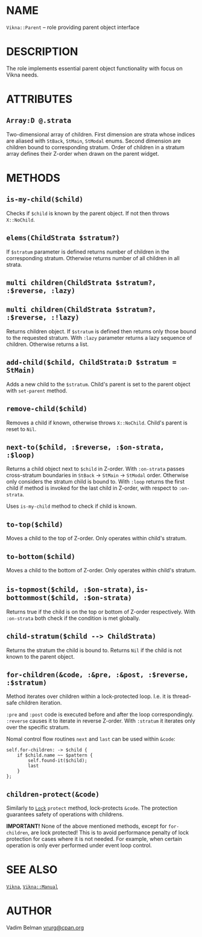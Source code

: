 NAME
====



`Vikna::Parent` – role providing parent object interface

DESCRIPTION
===========



The role implements essential parent object functionality with focus on Vikna needs.

ATTRIBUTES
==========



`Array:D @.strata`
------------------

Two-dimensional array of children. First dimension are strata whose indices are aliased with `StBack`, `StMain`, `StModal` enums. Second dimension are children bound to corresponding stratum. Order of children in a stratum array defines their Z-order when drawn on the parent widget.

METHODS
=======



`is-my-child($child)`
---------------------

Checks if `$child` is known by the parent object. If not then throws `X::NoChild`.

`elems(ChildStrata $stratum?)`
------------------------------

If `$stratum` parameter is defined returns number of children in the corresponding stratum. Otherwise returns number of all children in all strata.

`multi children(ChildStrata $stratum?, :$reverse, :lazy)`
---------------------------------------------------------

`multi children(ChildStrata $stratum?, :$reverse, :!lazy)`
----------------------------------------------------------

Returns children object. If `$stratum` is defined then returns only those bound to the requested stratum. With `:lazy` parameter returns a lazy sequence of children. Otherwise returns a list.

`add-child($child, ChildStrata:D $stratum = StMain)`
----------------------------------------------------

Adds a new child to the `$stratum`. Child's parent is set to the parent object with `set-parent` method.

`remove-child($child)`
----------------------

Removes a child if known, otherwise throws `X::NoChild`. Child's parent is reset to `Nil`.

`next-to($child, :$reverse, :$on-strata, :$loop)`
-------------------------------------------------

Returns a child object next to `$child` in Z-order. With `:on-strata` passes cross-stratum boundaries in `StBack` -> `StMain` -> `StModal` order. Otherwise only considers the stratum child is bound to. With `:loop` returns the first child if method is invoked for the last child in Z-order, with respect to `:on-strata`.

Uses `is-my-child` method to check if child is known.

`to-top($child)`
----------------

Moves a child to the top of Z-order. Only operates within child's stratum.

`to-bottom($child)`
-------------------

Moves a child to the bottom of Z-order. Only operates within child's stratum.

`is-topmost($child, :$on-strata)`, `is-bottommost($child, :$on-strata)`
-----------------------------------------------------------------------

Returns true if the child is on the top or bottom of Z-order respectively. With `:on-strata` both check if the condition is met globally.

`child-stratum($child --> ChildStrata)`
---------------------------------------

Returns the stratum the child is bound to. Returns `Nil` if the child is not known to the parent object.

`for-children(&code, :&pre, :&post, :$reverse, :$stratum)`
----------------------------------------------------------

Method iterates over children within a lock-protected loop. I.e. it is thread-safe children iteration.

`:pre` and `:post` code is executed before and after the loop correspondingly. `:reverse` causes it to iterate in reverse Z-order. With `:stratum` it iterates only over the specific stratum.

Nomal control flow routines `next` and `last` can be used within `&code`:

    self.for-children: -> $child {
        if $child.name ~~ $pattern {
            self.found-it($child);
            last
        }
    };

`children-protect(&code)`
-------------------------

Similarly to [`Lock`](https://docs.raku.org/type/Lock) `protect` method, lock-protects `&code`. The protection guarantees safety of operations with childrens.

**IMPORTANT!** None of the above mentioned methods, except for `for-children`, are lock protected! This is to avoid performance penalty of lock protection for cases where it is not needed. For example, when certain operation is only ever performed under event loop control.

SEE ALSO
========

[`Vikna`](https://github.com/vrurg/raku-Vikna/blob/v0.0.1/docs/md/Vikna.md), [`Vikna::Manual`](https://github.com/vrurg/raku-Vikna/blob/v0.0.1/docs/md/Vikna/Manual.md)

AUTHOR
======



Vadim Belman <vrurg@cpan.org>

